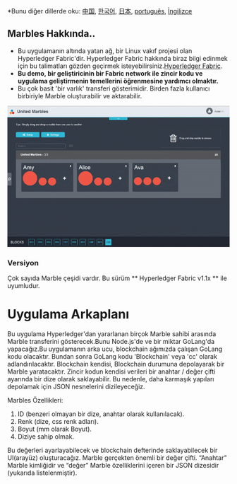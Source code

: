 *Bunu diğer dillerde oku: [中国](README-cn.md), [한국어](README-ko.md), [日本](README-ja.md), [português](README-pt.md), [İngilizce](README.md)
## Marbles Hakkında..
- Bu uygulamanın altında yatan ağ, bir Linux vakıf projesi olan Hyperledger Fabric'dir. Hyperledger Fabric hakkında biraz bilgi edinmek için bu talimatları gözden geçirmek isteyebilirsiniz.[Hyperledger Fabric](https://github.com/hyperledger/fabric/tree/master/docs).
- **Bu demo, bir geliştiricinin bir Fabric network ile zincir kodu ve uygulama geliştirmenin temellerini öğrenmesine yardımcı olmaktır.**
- Bu çok basit 'bir varlık' transferi gösterimidir. Birden fazla kullanıcı birbiriyle Marble oluşturabilir ve aktarabilir.

![](/doc_images/marbles-peek.gif)

### Versiyon
Çok sayıda Marble çeşidi vardır. Bu sürüm ** Hyperledger Fabric v1.1x ** ile uyumludur.

# Uygulama Arkaplanı
 Bu uygulama Hyperledger'dan yararlanan birçok Marble sahibi arasında Marble transferini gösterecek.Bunu Node.js'de ve bir miktar GoLang'da yapacağız.Bu uygulamanın arka ucu, blockchain ağımızda çalışan GoLang kodu olacaktır. Bundan sonra GoLang kodu 'Blockchain' veya 'cc' olarak adlandırılacaktır. Blockchain kendisi, Blockchain durumuna depolayarak bir Marble yaratacaktır. Zincir kodun kendisi verileri bir anahtar / değer çifti ayarında bir dize olarak saklayabilir. Bu nedenle, daha karmaşık yapıları depolamak için JSON nesnelerini dizileyeceğiz.

 Marbles Özellikleri:

  1. ID (benzeri olmayan bir dize, anahtar olarak kullanılacak).
  2. Renk (dize, css renk adları).
  3. Boyut (mm olarak Boyut).
  4. Diziye sahip olmak.

Bu değerleri ayarlayabilecek ve blockchain defterinde saklayabilecek bir UI(arayüz) oluşturacağız.
Marble gerçekten önemli bir değer çifti.
“Anahtar” Marble kimliğidir ve “değer” Marble özelliklerini içeren bir JSON dizesidir (yukarıda listelenmiştir).
